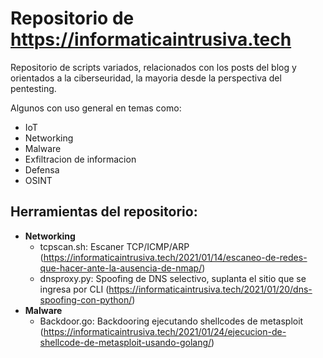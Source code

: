 # **Repositorio de https://informaticaintrusiva.tech**

Repositorio de scripts variados, relacionados con los posts del blog y orientados a la ciberseuridad, la mayoria desde la perspectiva del pentesting. 

Algunos con uso general en temas como:

* IoT
* Networking
* Malware
* Exfiltracion de informacion
* Defensa
* OSINT

## **Herramientas del repositorio:**

* **Networking**
  * tcpscan.sh: Escaner TCP/ICMP/ARP (https://informaticaintrusiva.tech/2021/01/14/escaneo-de-redes-que-hacer-ante-la-ausencia-de-nmap/)
  * dnsproxy.py: Spoofing de DNS selectivo, suplanta el sitio que se ingresa por CLI (https://informaticaintrusiva.tech/2021/01/20/dns-spoofing-con-python/)
* **Malware**
  * Backdoor.go: Backdooring ejecutando shellcodes de metasploit (https://informaticaintrusiva.tech/2021/01/24/ejecucion-de-shellcode-de-metasploit-usando-golang/)






